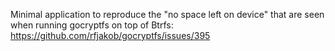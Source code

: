Minimal application to reproduce the "no space left on device"
that are seen when running gocryptfs on top of Btrfs:
https://github.com/rfjakob/gocryptfs/issues/395
